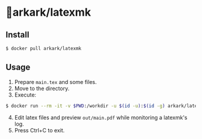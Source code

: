 # :whale:arkark/latexmk

## Install

```sh
$ docker pull arkark/latexmk
```

## Usage

1. Prepare `main.tex` and some files.
2. Move to the directory.
3. Execute:
```sh
$ docker run --rm -it -v $PWD:/workdir -u $(id -u):$(id -g) arkark/latexmk
```
4. Edit latex files and preview `out/main.pdf` while monitoring a latexmk's log.
5. Press Ctrl+C to exit.
